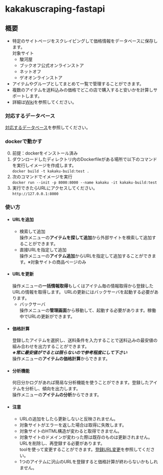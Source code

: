 # kakakuscraping-fastapi

## 概要
+ 特定のサイトページをスクレイピングして価格情報をデータベースに保存します。<br>
    対象サイト
     + 駿河屋
     + ブックオフ公式オンラインストア
     + ネットオフ
     + ゲオオンラインストア
+ アイテムやグループとしてまとめて一覧で管理することができます。
+ 複数のアイテムを送料込みの価格でどこの店で購入すると安いかを計算しサポートします。
+ 詳細は[Wiki](https://github.com/gkjg8787/kakakuscraping-fastapi/wiki)を参照してください。

### 対応するデータベース
[対応するデータベース](https://github.com/gkjg8787/kakakuscraping-fastapi/wiki/Database)を参照してください。

### dockerで動かす
0. 前提：dockerをインストール済み
1. ダウンロードしたディレクトリ内のDockerfileがある場所で以下のコマンドを実行しイメージを作成します。<br>
   `docker build -t kakaku-build:test .`
2. 次のコマンドでイメージを実行<br>
   `docker run --init -p 8000:8000 --name kakaku -it kakaku-build:test`
3. 実行できたらURLにアクセスしてください。<br>
   `http://127.0.0.1:8000`

### 使い方
+ #### URLを追加<br>
  + 検索して追加<br>
    操作メニューの**アイテムを探して追加**から外部サイトを検索して追加することができます。
  + 直接URLを指定して追加<br>
    操作メニューの**アイテム追加**からURLを指定して追加することができます。※対象サイトの商品ページのみ
+ #### URLを更新<br>
  操作メニューの**一括情報取得**もしくはアイテム毎の情報取得から登録したURLの情報を取得します。
  URLの更新にはバックサーバを起動する必要があります。
  + バックサーバ<br>
    操作メニューの**管理画面**から移動して、起動する必要があります。稼働中でURLの更新ができます。
+ #### 価格計算<br>
  登録したアイテムを選択し、送料条件を入力することで送料込みの最安値の組み合わせを出力することができます。<br>
  ***※常に最安値がでるとは限らないので参考程度にして下さい***<br>
  操作メニューの**アイテムの価格計算**からできます。
+ #### 分析機能<br>
  何日分かログがあれば簡易な分析機能を使うことができます。登録したアイテムを分析し、傾向を出力します。<br>
  操作メニューの**アイテムの分析**からできます。
+ #### 注意<br>
  + URLの追加をしたら更新しないと反映されません。
  + 対象サイトがエラーを返した場合は取得に失敗します。
  + 対象サイトのHTML構造が変わると取得できません。
  + 対象サイトのドメインが変わった際は既存のものは更新されません。URLを削除し、再登録する必要があります。<br>
  toolを使って変更することができます。[登録URL変更](https://github.com/gkjg8787/kakakuscraping-fastapi/wiki/Tool#%E7%99%BB%E9%8C%B2url%E5%A4%89%E6%9B%B4)を参照してください。
  + 1つのアイテムに沢山のURLを登録すると価格計算が終わらないかもしれません。
